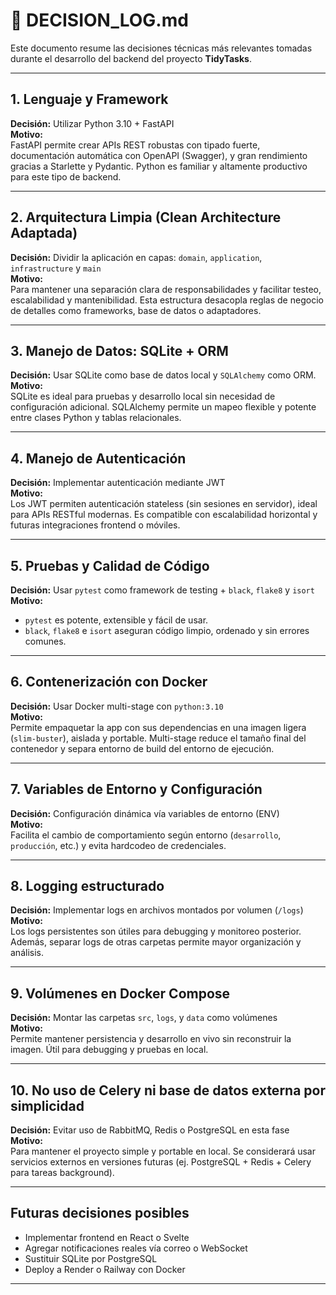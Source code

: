 # 🧭 DECISION_LOG.md

Este documento resume las decisiones técnicas más relevantes tomadas durante el desarrollo del backend del proyecto **TidyTasks**.

---

## 1. Lenguaje y Framework

**Decisión:** Utilizar Python 3.10 + FastAPI  
**Motivo:**  
FastAPI permite crear APIs REST robustas con tipado fuerte, documentación automática con OpenAPI (Swagger), y gran rendimiento gracias a Starlette y Pydantic. Python es familiar y altamente productivo para este tipo de backend.

---

## 2. Arquitectura Limpia (Clean Architecture Adaptada)

**Decisión:** Dividir la aplicación en capas: `domain`, `application`, `infrastructure` y `main`  
**Motivo:**  
Para mantener una separación clara de responsabilidades y facilitar testeo, escalabilidad y mantenibilidad. Esta estructura desacopla reglas de negocio de detalles como frameworks, base de datos o adaptadores.

---

## 3. Manejo de Datos: SQLite + ORM

**Decisión:** Usar SQLite como base de datos local y `SQLAlchemy` como ORM.  
**Motivo:**  
SQLite es ideal para pruebas y desarrollo local sin necesidad de configuración adicional. SQLAlchemy permite un mapeo flexible y potente entre clases Python y tablas relacionales.

---

## 4. Manejo de Autenticación

**Decisión:** Implementar autenticación mediante JWT  
**Motivo:**  
Los JWT permiten autenticación stateless (sin sesiones en servidor), ideal para APIs RESTful modernas. Es compatible con escalabilidad horizontal y futuras integraciones frontend o móviles.

---

## 5. Pruebas y Calidad de Código

**Decisión:** Usar `pytest` como framework de testing + `black`, `flake8` y `isort`  
**Motivo:**  
- `pytest` es potente, extensible y fácil de usar.  
- `black`, `flake8` e `isort` aseguran código limpio, ordenado y sin errores comunes.

---

## 6. Contenerización con Docker

**Decisión:** Usar Docker multi-stage con `python:3.10`  
**Motivo:**  
Permite empaquetar la app con sus dependencias en una imagen ligera (`slim-buster`), aislada y portable. Multi-stage reduce el tamaño final del contenedor y separa entorno de build del entorno de ejecución.

---

## 7. Variables de Entorno y Configuración

**Decisión:** Configuración dinámica vía variables de entorno (ENV)  
**Motivo:**  
Facilita el cambio de comportamiento según entorno (`desarrollo`, `producción`, etc.) y evita hardcodeo de credenciales.

---

## 8. Logging estructurado

**Decisión:** Implementar logs en archivos montados por volumen (`/logs`)  
**Motivo:**  
Los logs persistentes son útiles para debugging y monitoreo posterior. Además, separar logs de otras carpetas permite mayor organización y análisis.

---

## 9. Volúmenes en Docker Compose

**Decisión:** Montar las carpetas `src`, `logs`, y `data` como volúmenes  
**Motivo:**  
Permite mantener persistencia y desarrollo en vivo sin reconstruir la imagen. Útil para debugging y pruebas en local.

---

## 10. No uso de Celery ni base de datos externa por simplicidad

**Decisión:** Evitar uso de RabbitMQ, Redis o PostgreSQL en esta fase  
**Motivo:**  
Para mantener el proyecto simple y portable en local. Se considerará usar servicios externos en versiones futuras (ej. PostgreSQL + Redis + Celery para tareas background).

---

## Futuras decisiones posibles

- Implementar frontend en React o Svelte
- Agregar notificaciones reales vía correo o WebSocket
- Sustituir SQLite por PostgreSQL
- Deploy a Render o Railway con Docker

---
